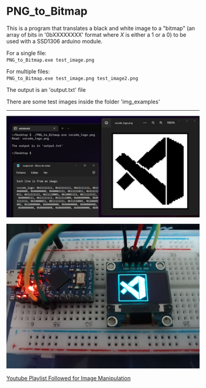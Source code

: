 # PNG_to_Bitmap

This is a program that translates a black and white image to a "bitmap" (an array of bits in '0bXXXXXXXX' format where *X* is either a 1 or a 0) to be used with a SSD1306 arduino module.

For a single file:  
`PNG_to_Bitmap.exe test_image.png`  

For multiple files:  
`PNG_to_Bitmap.exe test_image.png test_image2.png`  

The output is an 'output.txt' file

There are some test images inside the folder 'img_examples' 

---

![](other/screenshot.png)

![](other/outcome.jpg)

[Youtube Playlist Followed for Image Manipulation](https://www.youtube.com/playlist?list=PLG5M8QIx5lkzdGkdYQeeCK__As6sI2tOY)

